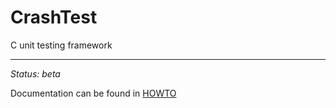 # CrashTest

C unit testing framework

---

*Status: beta*

Documentation can be found in [HOWTO](HOWTO.md)